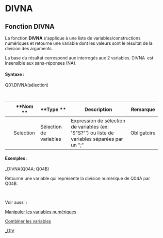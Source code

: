 # DIVNA

## Fonction DIVNA

La fonction **DIVNA** s'applique à une liste de variables/constructions numériques et retourne une variable dont les valeurs sont le résultat de la division des arguments.&nbsp;

La base du résultat correspond aux interrogés aux 2 variables. DIVNA&nbsp; est insensible aux sans-réponses (NA).

#### Syntaxe :&nbsp;

Q01.DIVNA(sélection)

&nbsp;

| &nbsp; | **Nom ** | **Type ** | **Description** | **Remarque** |
| --- | --- | --- | --- | --- |
| &nbsp; | Selection | Sélection de variables | Expression de sélection de variables (ex: '$"S?"') ou liste de variables séparées par un ";" | Obligatoire |


#### Exemples :

\_DIVNA(Q04A; Q04B)

Retourne une variable qui représente la division numérique de Q04A par Q04B.

&nbsp;

Voir aussi :&nbsp;

[Manipuler les variables numériques](<Manipulerlesvariablesnumeriques1.md>)

[Combiner les variables](<Combinerlesvariables1.md>)

[\_DIV](<DIV1.md>)
